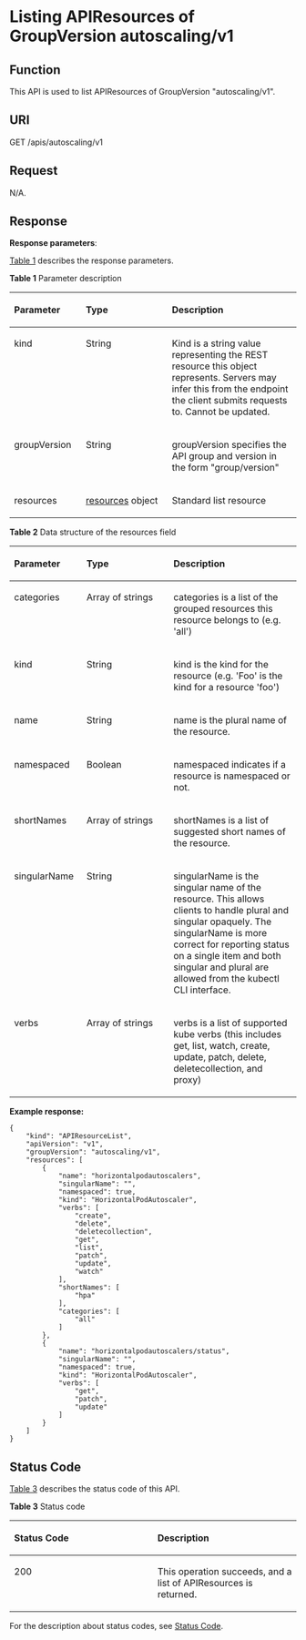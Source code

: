 # Listing APIResources of GroupVersion autoscaling/v1<a name="cce_02_0195"></a>

## Function<a name="section20847448"></a>

This API is used to list APIResources of GroupVersion "autoscaling/v1".

## URI<a name="section53409307"></a>

GET /apis/autoscaling/v1

## Request<a name="section10921718"></a>

N/A.

## Response<a name="section31186602"></a>

**Response parameters**:

[Table 1](#d0e47809)  describes the response parameters.

**Table  1**  Parameter description

<a name="d0e47809"></a>
<table><thead align="left"><tr id="row927775"><th class="cellrowborder" valign="top" width="25%" id="mcps1.2.4.1.1"><p id="p8040944"><a name="p8040944"></a><a name="p8040944"></a>Parameter</p>
</th>
<th class="cellrowborder" valign="top" width="30%" id="mcps1.2.4.1.2"><p id="p47336693"><a name="p47336693"></a><a name="p47336693"></a>Type</p>
</th>
<th class="cellrowborder" valign="top" width="45%" id="mcps1.2.4.1.3"><p id="p9066902"><a name="p9066902"></a><a name="p9066902"></a>Description</p>
</th>
</tr>
</thead>
<tbody><tr id="row63330493"><td class="cellrowborder" valign="top" width="25%" headers="mcps1.2.4.1.1 "><p id="p29496271"><a name="p29496271"></a><a name="p29496271"></a>kind</p>
</td>
<td class="cellrowborder" valign="top" width="30%" headers="mcps1.2.4.1.2 "><p id="p40387766"><a name="p40387766"></a><a name="p40387766"></a>String</p>
</td>
<td class="cellrowborder" valign="top" width="45%" headers="mcps1.2.4.1.3 "><p id="p50183642"><a name="p50183642"></a><a name="p50183642"></a>Kind is a string value representing the REST resource this object represents. Servers may infer this from the endpoint the client submits requests to. Cannot be updated.</p>
</td>
</tr>
<tr id="row48999598"><td class="cellrowborder" valign="top" width="25%" headers="mcps1.2.4.1.1 "><p id="p9544503"><a name="p9544503"></a><a name="p9544503"></a>groupVersion</p>
</td>
<td class="cellrowborder" valign="top" width="30%" headers="mcps1.2.4.1.2 "><p id="p34907313"><a name="p34907313"></a><a name="p34907313"></a>String</p>
</td>
<td class="cellrowborder" valign="top" width="45%" headers="mcps1.2.4.1.3 "><p id="p8920132"><a name="p8920132"></a><a name="p8920132"></a>groupVersion specifies the API group and version in the form "group/version"</p>
</td>
</tr>
<tr id="row13172326"><td class="cellrowborder" valign="top" width="25%" headers="mcps1.2.4.1.1 "><p id="p60325456"><a name="p60325456"></a><a name="p60325456"></a>resources</p>
</td>
<td class="cellrowborder" valign="top" width="30%" headers="mcps1.2.4.1.2 "><p id="p54523750"><a name="p54523750"></a><a name="p54523750"></a><a href="#d0e47859">resources</a> object</p>
</td>
<td class="cellrowborder" valign="top" width="45%" headers="mcps1.2.4.1.3 "><p id="p19366946"><a name="p19366946"></a><a name="p19366946"></a>Standard list resource</p>
</td>
</tr>
</tbody>
</table>

**Table  2**  Data structure of the resources field

<a name="d0e47859"></a>
<table><thead align="left"><tr id="row5692425"><th class="cellrowborder" valign="top" width="25.252525252525253%" id="mcps1.2.4.1.1"><p id="p58433280"><a name="p58433280"></a><a name="p58433280"></a>Parameter</p>
</th>
<th class="cellrowborder" valign="top" width="30.303030303030305%" id="mcps1.2.4.1.2"><p id="p35475231"><a name="p35475231"></a><a name="p35475231"></a>Type</p>
</th>
<th class="cellrowborder" valign="top" width="44.44444444444445%" id="mcps1.2.4.1.3"><p id="p54921487"><a name="p54921487"></a><a name="p54921487"></a>Description</p>
</th>
</tr>
</thead>
<tbody><tr id="row19455480"><td class="cellrowborder" valign="top" width="25.252525252525253%" headers="mcps1.2.4.1.1 "><p id="p32390017"><a name="p32390017"></a><a name="p32390017"></a>categories</p>
</td>
<td class="cellrowborder" valign="top" width="30.303030303030305%" headers="mcps1.2.4.1.2 "><p id="p6345682"><a name="p6345682"></a><a name="p6345682"></a>Array of strings</p>
</td>
<td class="cellrowborder" valign="top" width="44.44444444444445%" headers="mcps1.2.4.1.3 "><p id="p44238228"><a name="p44238228"></a><a name="p44238228"></a>categories is a list of the grouped resources this resource belongs to (e.g. 'all')</p>
</td>
</tr>
<tr id="row62599734"><td class="cellrowborder" valign="top" width="25.252525252525253%" headers="mcps1.2.4.1.1 "><p id="p37413732"><a name="p37413732"></a><a name="p37413732"></a>kind</p>
</td>
<td class="cellrowborder" valign="top" width="30.303030303030305%" headers="mcps1.2.4.1.2 "><p id="p10613462"><a name="p10613462"></a><a name="p10613462"></a>String</p>
</td>
<td class="cellrowborder" valign="top" width="44.44444444444445%" headers="mcps1.2.4.1.3 "><p id="p54384117"><a name="p54384117"></a><a name="p54384117"></a>kind is the kind for the resource (e.g. 'Foo' is the kind for a resource 'foo')</p>
</td>
</tr>
<tr id="row19695008"><td class="cellrowborder" valign="top" width="25.252525252525253%" headers="mcps1.2.4.1.1 "><p id="p51791853"><a name="p51791853"></a><a name="p51791853"></a>name</p>
</td>
<td class="cellrowborder" valign="top" width="30.303030303030305%" headers="mcps1.2.4.1.2 "><p id="p34390554"><a name="p34390554"></a><a name="p34390554"></a>String</p>
</td>
<td class="cellrowborder" valign="top" width="44.44444444444445%" headers="mcps1.2.4.1.3 "><p id="p34171471"><a name="p34171471"></a><a name="p34171471"></a>name is the plural name of the resource.</p>
</td>
</tr>
<tr id="row39107789"><td class="cellrowborder" valign="top" width="25.252525252525253%" headers="mcps1.2.4.1.1 "><p id="p13614306"><a name="p13614306"></a><a name="p13614306"></a>namespaced</p>
</td>
<td class="cellrowborder" valign="top" width="30.303030303030305%" headers="mcps1.2.4.1.2 "><p id="p29016979"><a name="p29016979"></a><a name="p29016979"></a>Boolean</p>
</td>
<td class="cellrowborder" valign="top" width="44.44444444444445%" headers="mcps1.2.4.1.3 "><p id="p1565130"><a name="p1565130"></a><a name="p1565130"></a>namespaced indicates if a resource is namespaced or not.</p>
</td>
</tr>
<tr id="row14086170"><td class="cellrowborder" valign="top" width="25.252525252525253%" headers="mcps1.2.4.1.1 "><p id="p129106"><a name="p129106"></a><a name="p129106"></a>shortNames</p>
</td>
<td class="cellrowborder" valign="top" width="30.303030303030305%" headers="mcps1.2.4.1.2 "><p id="p10457602"><a name="p10457602"></a><a name="p10457602"></a>Array of strings</p>
</td>
<td class="cellrowborder" valign="top" width="44.44444444444445%" headers="mcps1.2.4.1.3 "><p id="p41759443"><a name="p41759443"></a><a name="p41759443"></a>shortNames is a list of suggested short names of the resource.</p>
</td>
</tr>
<tr id="row40290671"><td class="cellrowborder" valign="top" width="25.252525252525253%" headers="mcps1.2.4.1.1 "><p id="p42318932"><a name="p42318932"></a><a name="p42318932"></a>singularName</p>
</td>
<td class="cellrowborder" valign="top" width="30.303030303030305%" headers="mcps1.2.4.1.2 "><p id="p5281453"><a name="p5281453"></a><a name="p5281453"></a>String</p>
</td>
<td class="cellrowborder" valign="top" width="44.44444444444445%" headers="mcps1.2.4.1.3 "><p id="p25144547"><a name="p25144547"></a><a name="p25144547"></a>singularName is the singular name of the resource. This allows clients to handle plural and singular opaquely. The singularName is more correct for reporting status on a single item and both singular and plural are allowed from the kubectl CLI interface.</p>
</td>
</tr>
<tr id="row24974332"><td class="cellrowborder" valign="top" width="25.252525252525253%" headers="mcps1.2.4.1.1 "><p id="p9654983"><a name="p9654983"></a><a name="p9654983"></a>verbs</p>
</td>
<td class="cellrowborder" valign="top" width="30.303030303030305%" headers="mcps1.2.4.1.2 "><p id="p43856163"><a name="p43856163"></a><a name="p43856163"></a>Array of strings</p>
</td>
<td class="cellrowborder" valign="top" width="44.44444444444445%" headers="mcps1.2.4.1.3 "><p id="p62688311"><a name="p62688311"></a><a name="p62688311"></a>verbs is a list of supported kube verbs (this includes get, list, watch, create, update, patch, delete, deletecollection, and proxy)</p>
</td>
</tr>
</tbody>
</table>

**Example response:**

```
{
    "kind": "APIResourceList",
    "apiVersion": "v1",
    "groupVersion": "autoscaling/v1",
    "resources": [
        {
            "name": "horizontalpodautoscalers",
            "singularName": "",
            "namespaced": true,
            "kind": "HorizontalPodAutoscaler",
            "verbs": [
                "create",
                "delete",
                "deletecollection",
                "get",
                "list",
                "patch",
                "update",
                "watch"
            ],
            "shortNames": [
                "hpa"
            ],
            "categories": [
                "all"
            ]
        },
        {
            "name": "horizontalpodautoscalers/status",
            "singularName": "",
            "namespaced": true,
            "kind": "HorizontalPodAutoscaler",
            "verbs": [
                "get",
                "patch",
                "update"
            ]
        }
    ]
}
```

## Status Code<a name="section12243969"></a>

[Table 3](#d0e47960)  describes the status code of this API.

**Table  3**  Status code

<a name="d0e47960"></a>
<table><thead align="left"><tr id="row26658977"><th class="cellrowborder" valign="top" width="50%" id="mcps1.2.3.1.1"><p id="p11893563"><a name="p11893563"></a><a name="p11893563"></a>Status Code</p>
</th>
<th class="cellrowborder" valign="top" width="50%" id="mcps1.2.3.1.2"><p id="p23854574"><a name="p23854574"></a><a name="p23854574"></a>Description</p>
</th>
</tr>
</thead>
<tbody><tr id="row53172321"><td class="cellrowborder" valign="top" width="50%" headers="mcps1.2.3.1.1 "><p id="p11990716"><a name="p11990716"></a><a name="p11990716"></a>200</p>
</td>
<td class="cellrowborder" valign="top" width="50%" headers="mcps1.2.3.1.2 "><p id="p31723944"><a name="p31723944"></a><a name="p31723944"></a>This operation succeeds, and a list of APIResources is returned.</p>
</td>
</tr>
</tbody>
</table>

For the description about status codes, see  [Status Code](status-code.md).

